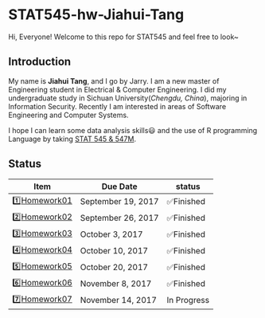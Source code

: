 # STAT545-hw-Jiahui-Tang

Hi, Everyone! Welcome to this repo for STAT545 and feel free to look~

## Introduction

My name is **Jiahui Tang**, and I go by Jarry. I am a new master of Engineering student in Electrical & Computer Engineering. I did my undergraduate study in Sichuan University(*Chengdu, China*), majoring in Information Security. Recently I am interested in areas of Software Engineering and Computer Systems.

I hope I can learn some data analysis skills:smiley: and the use of R programming Language by taking [STAT 545 & 547M](http://stat545.com).

## Status

|    **Item**     | **Due Date**          | **status** |
|-----------------|-----------------------|------------|
| :one:[Homework01](https://github.com/Tangjiahui26/STAT545-hw-Tang-Jiahui/tree/master/hw01) | September 19, 2017 |:white_check_mark:Finished    |
| :two:[Homework02](https://github.com/Tangjiahui26/STAT545-hw-Tang-Jiahui/tree/master/hw02) | September 26, 2017 |:white_check_mark:Finished    |
| :three:[Homework03](https://github.com/Tangjiahui26/STAT545-hw-Tang-Jiahui/tree/master/hw03)| October 3, 2017   |:white_check_mark:Finished    |
| :four:[Homework04](https://github.com/Tangjiahui26/STAT545-hw-Tang-Jiahui/tree/master/hw04) | October 10, 2017    |:white_check_mark:Finished    |
| :five:[Homework05](https://github.com/Tangjiahui26/STAT545-hw-Tang-Jiahui/tree/master/hw05) | October 20, 2017                     |:white_check_mark:Finished   |
| :six:[Homework06](https://github.com/Tangjiahui26/STAT545-hw-Tang-Jiahui/tree/master/hw06) | November 8, 2017                     |:white_check_mark:Finished|
| :seven:[Homework07](https://github.com/Tangjiahui26/STAT545-hw-Tang-Jiahui/tree/master/hw07) | November 14, 2017                     |In Progress   |
